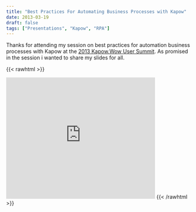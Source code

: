 ```yaml
---
title: "Best Practices For Automating Business Processes with Kapow"
date: 2013-03-19
draft: false
tags: ["Presentations", "Kapow", "RPA"]
---
```


Thanks for attending my session on best practices for automation business processes with Kapow at the [2013 Kapow.Wow User Summit](http://www.kapow-wow.com/). As promised in the session i wanted to share my slides for all.

{{< rawhtml >}}
<iframe src="https://onedrive.live.com/embed?cid=85BF2A35D22B167F&resid=85BF2A35D22B167F%216705&authkey=AAnLAX5A3W8n3Xs&em=2" width="402" height="327" frameborder="0" scrolling="no"></iframe>
{{< /rawhtml >}}

